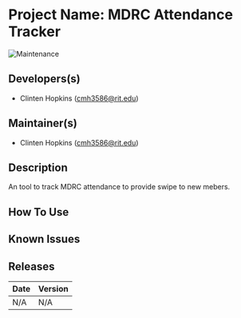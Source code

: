 # Project Name: MDRC Attendance Tracker
![Maintenance](https://img.shields.io/badge/Maintained%3F-Yes-green.svg)

## Developers(s)
- Clinten Hopkins (cmh3586@rit.edu)

## Maintainer(s)
- Clinten Hopkins (cmh3586@rit.edu)

## Description
An tool to track MDRC attendance to provide swipe to new mebers.

## How To Use

## Known Issues

## Releases

|   Date   | Version |
|----------|---------|
| N/A |   N/A  |